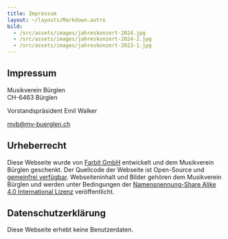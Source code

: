 ```yaml
---
title: Impressum
layout: ~/layouts/Markdown.astro
bild:
  - /src/assets/images/jahreskonzert-2024.jpg
  - /src/assets/images/jahreskonzert-2024-2.jpg
  - /src/assets/images/jahreskonzert-2023-1.jpg
---
```


## Impressum

Musikverein Bürglen<br/>
CH-6463 Bürglen

Vorstandspräsident Emil Walker

[mvb@mv-buerglen.ch](mailto:mvb@mv-buerglen.ch)

## Urheberrecht

Diese Webseite wurde von [Farbit GmbH](https://farbit.org) entwickelt und dem Musikverein Bürglen geschenkt.
Der Quellcode der Webseite ist Open-Source und [gemeinfrei verfügbar](https://github.com/mvbuerglen/website).
Webseiteninhalt und Bilder gehören dem Musikverein Bürglen und werden unter Bedingungen der [Namensnennung-Share Alike 4.0 International Lizenz](https://creativecommons.org/licenses/by-sa/4.0/legalcode.de) veröffentlicht.

## Datenschutzerklärung

Diese Webseite erhebt keine Benutzerdaten.
